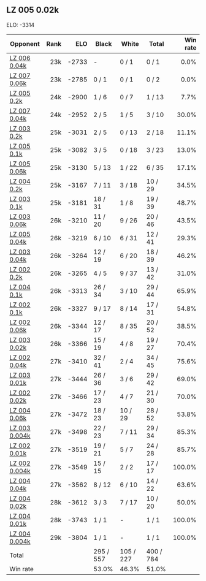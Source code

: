 ## LZ 005 0.02k ##

ELO: -3314

Opponent | Rank | ELO | Black | White | Total | Win rate
---------|-----:|----:|-------|-------|-------|-------:
[LZ 006 0.04k](LZ%20006%200.04k.md) | 23k | -2733 | - | 0 / 1 | 0 / 1 | 0.0%
[LZ 007 0.06k](LZ%20007%200.06k.md) | 23k | -2785 | 0 / 1 | 0 / 1 | 0 / 2 | 0.0%
[LZ 005 0.2k](LZ%20005%200.2k.md) | 24k | -2900 | 1 / 6 | 0 / 7 | 1 / 13 | 7.7%
[LZ 007 0.04k](LZ%20007%200.04k.md) | 24k | -2952 | 2 / 5 | 1 / 5 | 3 / 10 | 30.0%
[LZ 003 0.2k](LZ%20003%200.2k.md) | 25k | -3031 | 2 / 5 | 0 / 13 | 2 / 18 | 11.1%
[LZ 005 0.1k](LZ%20005%200.1k.md) | 25k | -3082 | 3 / 5 | 0 / 18 | 3 / 23 | 13.0%
[LZ 005 0.06k](LZ%20005%200.06k.md) | 25k | -3130 | 5 / 13 | 1 / 22 | 6 / 35 | 17.1%
[LZ 004 0.2k](LZ%20004%200.2k.md) | 25k | -3167 | 7 / 11 | 3 / 18 | 10 / 29 | 34.5%
[LZ 003 0.1k](LZ%20003%200.1k.md) | 25k | -3181 | 18 / 31 | 1 / 8 | 19 / 39 | 48.7%
[LZ 003 0.06k](LZ%20003%200.06k.md) | 26k | -3210 | 11 / 20 | 9 / 26 | 20 / 46 | 43.5%
[LZ 005 0.04k](LZ%20005%200.04k.md) | 26k | -3219 | 6 / 10 | 6 / 31 | 12 / 41 | 29.3%
[LZ 003 0.04k](LZ%20003%200.04k.md) | 26k | -3264 | 12 / 19 | 6 / 20 | 18 / 39 | 46.2%
[LZ 002 0.2k](LZ%20002%200.2k.md) | 26k | -3265 | 4 / 5 | 9 / 37 | 13 / 42 | 31.0%
[LZ 004 0.1k](LZ%20004%200.1k.md) | 26k | -3313 | 26 / 34 | 3 / 10 | 29 / 44 | 65.9%
[LZ 002 0.1k](LZ%20002%200.1k.md) | 26k | -3327 | 9 / 17 | 8 / 14 | 17 / 31 | 54.8%
[LZ 002 0.06k](LZ%20002%200.06k.md) | 26k | -3344 | 12 / 17 | 8 / 35 | 20 / 52 | 38.5%
[LZ 003 0.02k](LZ%20003%200.02k.md) | 26k | -3366 | 15 / 19 | 4 / 8 | 19 / 27 | 70.4%
[LZ 002 0.04k](LZ%20002%200.04k.md) | 27k | -3410 | 32 / 41 | 2 / 4 | 34 / 45 | 75.6%
[LZ 003 0.01k](LZ%20003%200.01k.md) | 27k | -3444 | 26 / 36 | 3 / 6 | 29 / 42 | 69.0%
[LZ 002 0.02k](LZ%20002%200.02k.md) | 27k | -3466 | 17 / 23 | 4 / 7 | 21 / 30 | 70.0%
[LZ 004 0.06k](LZ%20004%200.06k.md) | 27k | -3472 | 18 / 23 | 10 / 29 | 28 / 52 | 53.8%
[LZ 003 0.004k](LZ%20003%200.004k.md) | 27k | -3498 | 22 / 23 | 7 / 11 | 29 / 34 | 85.3%
[LZ 002 0.01k](LZ%20002%200.01k.md) | 27k | -3519 | 19 / 21 | 5 / 7 | 24 / 28 | 85.7%
[LZ 002 0.004k](LZ%20002%200.004k.md) | 27k | -3549 | 15 / 15 | 2 / 2 | 17 / 17 | 100.0%
[LZ 004 0.04k](LZ%20004%200.04k.md) | 27k | -3562 | 8 / 12 | 6 / 10 | 14 / 22 | 63.6%
[LZ 004 0.02k](LZ%20004%200.02k.md) | 28k | -3612 | 3 / 3 | 7 / 17 | 10 / 20 | 50.0%
[LZ 004 0.01k](LZ%20004%200.01k.md) | 28k | -3743 | 1 / 1 | - | 1 / 1 | 100.0%
[LZ 004 0.004k](LZ%20004%200.004k.md) | 29k | -3804 | 1 / 1 | - | 1 / 1 | 100.0%
Total | | | 295 / 557 | 105 / 227 | 400 / 784 | 
Win rate| | | 53.0% | 46.3% | 51.0% | 
